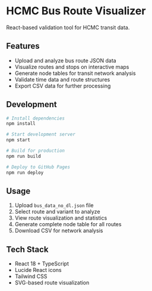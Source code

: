# HCMC Bus Route Visualizer

React-based validation tool for HCMC transit data.

## Features

- Upload and analyze bus route JSON data
- Visualize routes and stops on interactive maps
- Generate node tables for transit network analysis
- Validate time data and route structures
- Export CSV data for further processing

## Development

```bash
# Install dependencies
npm install

# Start development server
npm start

# Build for production
npm run build

# Deploy to GitHub Pages
npm run deploy
```

## Usage

1. Upload `bus_data_no_dl.json` file
2. Select route and variant to analyze
3. View route visualization and statistics
4. Generate complete node table for all routes
5. Download CSV for network analysis

## Tech Stack

- React 18 + TypeScript
- Lucide React icons
- Tailwind CSS
- SVG-based route visualization
